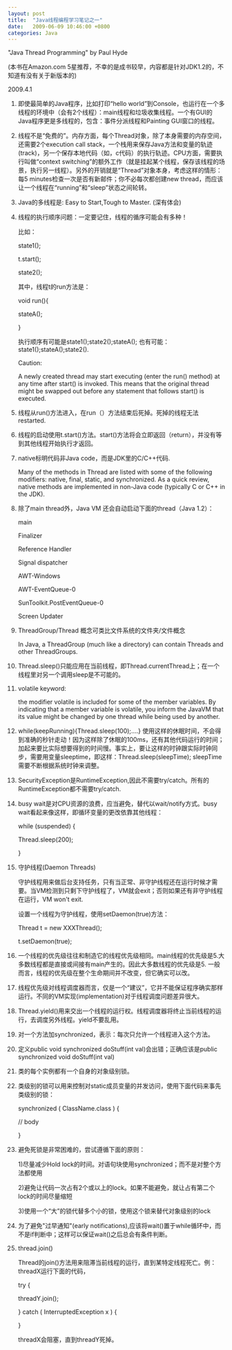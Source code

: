 ```yaml
---
layout: post
title:  "Java线程编程学习笔记之一"
date:   2009-06-09 10:46:00 +0800
categories: Java
---
```


"Java Thread Programming" by Paul Hyde

(本书在Amazon.com 5星推荐，不幸的是成书较早，内容都是针对JDK1.2的，不知道有没有关于新版本的)



2009.4.1



1. 即使最简单的Java程序，比如打印“hello world”到Console，也运行在一个多线程的环境中（会有2个线程）：main线程和垃圾收集线程。一个有GUI的Java程序更是多线程的，包含：事件分派线程和Painting GUI窗口的线程。



2. 线程不是“免费的”。内存方面，每个Thread对象，除了本身需要的内存空间，还需要2个execution call stack，一个栈用来保存Java方法和变量的轨迹(track)，另一个保存本地代码（如，c代码）的执行轨迹。CPU方面，需要执行叫做“context switching”的额外工作（就是挂起某个线程，保存该线程的场景，执行另一线程）。另外的开销就是“Thread”对象本身，考虑这样的情形：每5 minutes检查一次是否有新邮件；你不必每次都创建new thread，而应该让一个线程在“running”和“sleep”状态之间轮转。



3. Java的多线程是: Easy to Start,Tough to Master.  (深有体会)


4. 线程的执行顺序问题：一定要记住，线程的循序可能会有多种！

    比如：    

    state1();

    t.start();

    state2();



    其中，线程t的run方法是：

    void run(){

      stateA();

    }



    执行顺序有可能是state1();state2();stateA(); 也有可能：state1();stateA();state2().



    Caution:

    A newly created thread may start executing (enter the run() method) at any time after start() is invoked. This means that the original thread might be swapped out before any statement that follows start() is executed.



5. 线程从run()方法进入，在run（）方法结束后死掉。死掉的线程无法restarted.



6. 线程的启动使用t.start()方法。start()方法将会立即返回（return），并没有等到其他线程开始执行才返回。



7. native标明代码非Java code，而是JDK里的C/C++代码.

    Many of the methods in Thread are listed with some of the following modifiers: native, final, static, and synchronized. As a quick review, native methods are implemented in non-Java code (typically C or C++ in the JDK).



8. 除了main thread外，Java VM 还会自动启动下面的thread（Java 1.2）：

    main

    Finalizer

    Reference Handler

    Signal dispatcher

    AWT-Windows

    AWT-EventQueue-0

    SunToolkit.PostEventQueue-0

    Screen Updater



9. ThreadGroup/Thread 概念可类比文件系统的文件夹/文件概念

    In Java, a ThreadGroup (much like a directory) can contain Threads and other ThreadGroups.



10. Thread.sleep()只能应用在当前线程，即Thread.currentThread上；在一个线程里对另一个调用sleep是不可能的。



11. volatile keyword:

    the modifier volatile is included for some of the member variables. By indicating that a member variable is volatile, you inform the JavaVM that its value might be changed by one thread while being used by another. 



12. while(keepRunning){Thread.sleep(100);....} 使用这样的休眠时间，不会得到准确的秒针走动！因为这样除了休眠的100ms，还有其他代码运行的时间；加起来要比实际想要得到的时间慢。事实上，要让这样的时钟跟实际时钟同步，需要用变量sleeptime，即这样：Thread.sleep(sleepTime); sleepTime需要不断根据系统时钟来调整。



13. SecurityException是RuntimeException,因此不需要try/catch。所有的RuntimeException都不需要try/catch.



14. busy wait是对CPU资源的浪费，应当避免，替代以wait/notify方式。busy wait看起来像这样，即循环变量的更改依靠其他线程：

    while (suspended) {

      Thread.sleep(200);

    }



15. 守护线程(Daemon Threads)

    守护线程用来做后台支持任务，只有当正常、非守护线程还在运行时候才需要。当VM检测到只剩下守护线程了，VM就会exit；否则如果还有非守护线程在运行，VM won't exit.

    设置一个线程为守护线程，使用setDaemon(true)方法：

    Thread t = new XXXThread();

    t.setDaemon(true);



16. 一个线程的优先级往往和制造它的线程优先级相同。main线程的优先级是5.大多数线程都是直接或间接有main产生的。因此大多数线程的优先级是5. 一般而言，线程的优先级在整个生命期间并不改变，但它确实可以改。



17. 线程优先级对线程调度器而言，仅是一个“建议”，它并不能保证程序确实那样运行。不同的VM实现(implementation)对于线程调度问题差异很大。



18. Thread.yield()用来交出一个线程的运行权。线程调度器将终止当前线程的运行，去调度另外线程。yield不要乱用。



19. 对一个方法加synchronized，表示：每次只允许一个线程进入这个方法。



20. 定义public void synchronized doStuff(int val)会出错；正确应该是public synchronized void doStuff(int val)



21. 类的每个实例都有一个自身的对象级别锁。



22. 类级别的锁可以用来控制对static成员变量的并发访问，使用下面代码来事先类级别的锁：

    synchronized ( ClassName.class ) {

      // body

    }



23. 避免死锁是非常困难的，尝试遵循下面的原则：

    1)尽量减少Hold lock的时间。对语句块使用synchronized；而不是对整个方法都使用

    2)避免让代码一次占有2个或以上的lock。如果不能避免，就让占有第二个lock的时间尽量缩短

    3)使用一个“大”的锁代替多个小的锁，使用这个锁来替代对象级别的lock



24. 为了避免"过早通知"(early notifications),应该将wait()置于while循环中，而不是if判断中；这样可以保证wait()之后总会有条件判断。



25. thread.join()

    Thread的join()方法用来阻滞当前线程的运行，直到某特定线程死亡。例：threadX运行下面的代码，

    try {

      threadY.join();

    } catch ( InterruptedException x ) {

    }

    threadX会阻塞，直到threadY死掉。